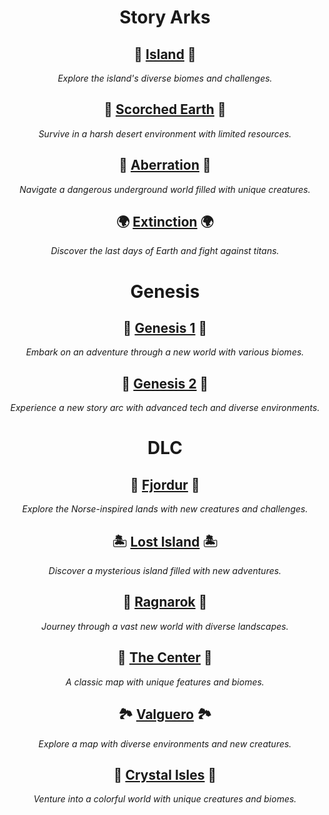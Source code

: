 <div align="center">

# **Story Arks**

## 🌴 [Island](Island.md) 🌴  
*Explore the island's diverse biomes and challenges.*

## 🌵 [Scorched Earth](Scorched-Earth.md) 🌵  
*Survive in a harsh desert environment with limited resources.*

## 🦠 [Aberration](Aberration.md) 🦠  
*Navigate a dangerous underground world filled with unique creatures.*

## 🌍 [Extinction](Extinction.md) 🌍  
*Discover the last days of Earth and fight against titans.*

# **Genesis**

## 🌌 [Genesis 1](Genesis1.md) 🌌  
*Embark on an adventure through a new world with various biomes.*

## 🚀 [Genesis 2](Genesis2.md) 🚀  
*Experience a new story arc with advanced tech and diverse environments.*

# **DLC**

## 🏰 [Fjordur](Fjordur.md) 🏰  
*Explore the Norse-inspired lands with new creatures and challenges.*

## 🏝️ [Lost Island](Lost-Island.md) 🏝️  
*Discover a mysterious island filled with new adventures.*

## 🌋 [Ragnarok](Ragnarok.md) 🌋  
*Journey through a vast new world with diverse landscapes.*

## 🌲 [The Center](TheCenter.md) 🌲  
*A classic map with unique features and biomes.*

## 🏞️ [Valguero](Valguero.md) 🏞️  
*Explore a map with diverse environments and new creatures.*

## 💎 [Crystal Isles](Crystal-Isles.md) 💎  
*Venture into a colorful world with unique creatures and biomes.*

</div>

